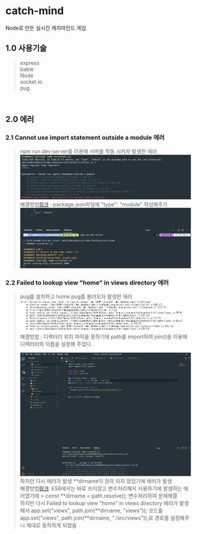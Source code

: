 # catch-mind

Node로 만든 실시간 캐치마인드 게임

## 1.0 사용기술

> express  
> bable  
> Node  
> socket.io  
> pug

<br>

## 2.0 에러

### 2.1 Cannot use import statement outside a module 에러

> npm run dev:server를 이용해 서버를 작동 시키자 발생한 에러  
> ![img](./img/error_01.jpg)  
> 해결방법[링크](https://takeknowledge.netlify.app/bugfix/cannot-use-import-statement-outside-a-module/) : package.json파일에 "type": "module" 작성해주기  
> ![img](./img/error_01_result.jpg)

### 2.2 Failed to lookup view "home" in views directory 에러

> pug를 설치하고 home.pug를 불러오자 발생한 에러  
> ![img](./img/error_02.jpg)  
> 해결방법 : 디렉터리 위치 파악을 못하기에 path를 import하여 join()을 이용해 디렉터리의 이름을 설정해 주었다.
>
> ![img](./img/error_02-1.jpg)  
> 하지만 다시 에러가 발생 **dirname이 정의 되지 않았기에 에러가 발생  
> 해결방법[링크](https://codenbike.tistory.com/221): ES6에서는 바로 쓰지않고 변수처리해서 사용하기에 발생하는 에러였기에 > const **dirname = path.resolve(); 변수처리하여 문제해결  
> 하지만 다시 Failed to lookup view "home" in views directory 에러가 발생해서
> app.set("views", path.join(**dirname, "views")); 코드를  
> app.set("views", path.join(**dirname, "./src/views"));로 경로를 설정해주니 제대로 동작하게 되었음
